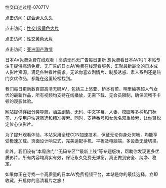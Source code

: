 性交口述过程-0707TV

点击访问：<a href="https://vassv.pages.dev/">综合尹人久久</a>

点击访问：<a href="https://bsdf-5f5.pages.dev/">性交1级黄色大片</a>

点击访问：<a href="https://tfda.pages.dev/">性交黄色大片</a>

点击访问：<a href="https://fdhf-454.pages.dev/">亚洲国产激情</a>


日本AV免费免费在线观看｜高清无码无广告每日更新
想免费看日本AV吗？本站专注于提供高清免费、无广告的日本AV免费在线观看服务，汇聚最新最全的日本成人影片资源，满足各种看片需求。无论你喜欢剧情片、制服诱惑、素人系列还是热门女优作品，都能在这里轻松找到。

我们每日更新数百部高清无码AV，包括三上悠亚、桥本有菜、明里紬等超人气女优的最新作品，所有视频均支持在线播放，无需下载、无会员限制，确保流畅不卡顿的观影体验。

网站提供详细分类导航，涵盖剧情、无码、中文字幕、人妻、校园等多种热门标签，方便用户快速筛选和精准搜索。同时，支持番号和女优名双重检索，让你轻松定位心仪影片。

为了提升观看体验，本站采用全球CDN加速技术，保证无论你身处何地，均能享受极速加载。页面设计响应式，完美适配手机、平板及电脑端，多设备无缝切换。

此外，我们设有“本周热门”“无码专区”“最新上线”等专题版块，帮助你发现更多优质影片。所有内容均真实有效，保证永久免费无弹窗，真正做到安全、纯净、稳定。

如果你正在寻找一个高质量的日本AV免费视频平台，本站是你的最佳选择。立即收藏，开启你的高清看片之旅！



<span style="display:none;">[Canonical link]( https://github.com/vi20250707/88888 ）</span>

